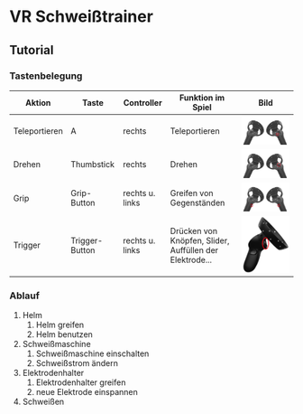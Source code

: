 # VR Schweißtrainer  



## Tutorial  

### Tastenbelegung  

| Aktion | Taste | Controller | Funktion im Spiel | Bild | 
| --------- | ------- | ------------- | ------------------------ | ---- |  
| Teleportieren | A | rechts | Teleportieren | ![A Knopf](https://github.com/KwentiN-ui/Schweisstrainer_GodotProject/blob/main/Bilder/fuer_Text/A_Knopf.png) |  
| Drehen | Thumbstick | rechts | Drehen | ![Joystick](https://github.com/KwentiN-ui/Schweisstrainer_GodotProject/blob/main/Bilder/fuer_Text/Joystick.png) |  
| Grip | Grip-Button | rechts u. links | Greifen von Gegenständen | ![Grip-Button](https://github.com/KwentiN-ui/Schweisstrainer_GodotProject/blob/main/Bilder/fuer_Text/Grip.png) |  
| Trigger | Trigger-Button | rechts u. links | Drücken von Knöpfen, Slider, Auffüllen der Elektrode... | ![Trigger-Button](https://github.com/KwentiN-ui/Schweisstrainer_GodotProject/blob/main/Bilder/fuer_Text/Trigger.png) |  

### Ablauf  
1. Helm
    1. Helm greifen   
    2. Helm benutzen
2.  Schweißmaschine
    1. Schweißmaschine einschalten
    2. Schweißstrom ändern
3. Elektrodenhalter
    1. Elektrodenhalter greifen
    2. neue Elektrode einspannen
4. Schweißen   
